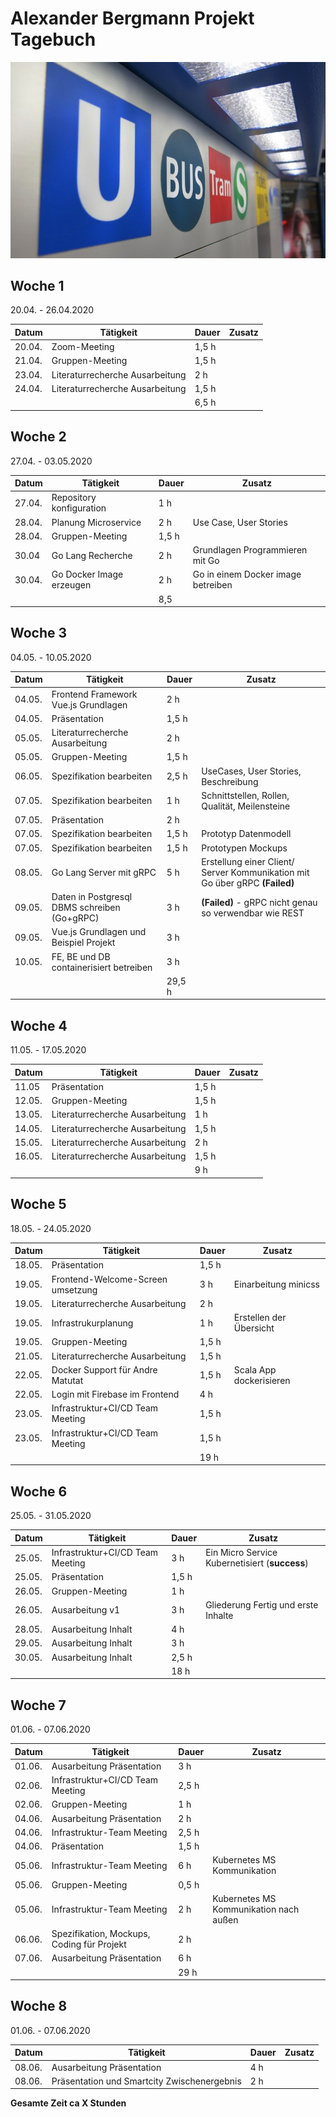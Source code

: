 # Alexander Bergmann Projekt Tagebuch

![opnv](img/opnv.jpeg)

## Woche 1 

20.04. - 26.04.2020

| Datum  | Tätigkeit                       | Dauer | Zusatz |
| ------ | ------------------------------- | ----- | ------ |
| 20.04. | Zoom-Meeting                    | 1,5 h |        |
| 21.04. | Gruppen-Meeting                 | 1,5 h |        |
| 23.04. | Literaturrecherche Ausarbeitung | 2 h   |        |
| 24.04. | Literaturrecherche Ausarbeitung | 1,5 h |        |
|        |                                 | 6,5 h |        |



## Woche 2 

27.04. - 03.05.2020

| Datum  | Tätigkeit                | Dauer | Zusatz                             |
| ------ | ------------------------ | ----- | ---------------------------------- |
| 27.04. | Repository konfiguration | 1 h   |                                    |
| 28.04. | Planung Microservice     | 2 h   | Use Case, User Stories             |
| 28.04. | Gruppen-Meeting          | 1,5 h |                                    |
| 30.04  | Go Lang Recherche        | 2 h   | Grundlagen Programmieren mit Go    |
| 30.04. | Go Docker Image erzeugen | 2 h   | Go in einem Docker image betreiben |
|        |                          | 8,5   |                                    |



## Woche 3

04.05. - 10.05.2020

| Datum  | Tätigkeit                                    | Dauer  | Zusatz                                                       |
| ------ | -------------------------------------------- | ------ | ------------------------------------------------------------ |
| 04.05. | Frontend Framework Vue.js Grundlagen         | 2 h    |                                                              |
| 04.05. | Präsentation                                 | 1,5 h  |                                                              |
| 05.05. | Literaturrecherche Ausarbeitung              | 2 h    |                                                              |
| 05.05. | Gruppen-Meeting                              | 1,5 h  |                                                              |
| 06.05. | Spezifikation bearbeiten                     | 2,5 h  | UseCases, User Stories, Beschreibung                         |
| 07.05. | Spezifikation bearbeiten                     | 1 h    | Schnittstellen, Rollen, Qualität, Meilensteine               |
| 07.05. | Präsentation                                 | 2 h    |                                                              |
| 07.05. | Spezifikation bearbeiten                     | 1,5 h  | Prototyp Datenmodell                                         |
| 07.05. | Spezifikation bearbeiten                     | 1,5 h  | Prototypen Mockups                                           |
| 08.05. | Go Lang Server mit gRPC                      | 5 h    | Erstellung einer Client/ Server Kommunikation mit Go über gRPC **(Failed)** |
| 09.05. | Daten in Postgresql DBMS schreiben (Go+gRPC) | 3 h    | **(Failed)** - gRPC nicht genau so verwendbar wie REST       |
| 09.05. | Vue.js Grundlagen und Beispiel Projekt       | 3 h    |                                                              |
| 10.05. | FE, BE und DB containerisiert betreiben      | 3 h    |                                                              |
|        |                                              | 29,5 h |                                                              |



## Woche 4

11.05. - 17.05.2020

| Datum  | Tätigkeit                       | Dauer | Zusatz |
| ------ | ------------------------------- | ----- | ------ |
| 11.05  | Präsentation                    | 1,5 h |        |
| 12.05. | Gruppen-Meeting                 | 1,5 h |        |
| 13.05. | Literaturrecherche Ausarbeitung | 1 h   |        |
| 14.05. | Literaturrecherche Ausarbeitung | 1,5 h |        |
| 15.05. | Literaturrecherche Ausarbeitung | 2 h   |        |
| 16.05. | Literaturrecherche Ausarbeitung | 1,5 h |        |
|        |                                 | 9 h   |        |



## Woche 5

18.05. - 24.05.2020

| Datum  | Tätigkeit                         | Dauer | Zusatz                  |
| ------ | --------------------------------- | ----- | ----------------------- |
| 18.05. | Präsentation                      | 1,5 h |                         |
| 19.05. | Frontend-Welcome-Screen umsetzung | 3 h   | Einarbeitung minicss    |
| 19.05. | Literaturrecherche Ausarbeitung   | 2 h   |                         |
| 19.05. | Infrastrukurplanung               | 1 h   | Erstellen der Übersicht |
| 19.05. | Gruppen-Meeting                   | 1,5 h |                         |
| 21.05. | Literaturrecherche Ausarbeitung   | 1,5 h |                         |
| 22.05. | Docker Support für Andre Matutat  | 1,5 h | Scala App dockerisieren |
| 22.05. | Login mit Firebase im Frontend    | 4 h   |                         |
| 23.05. | Infrastruktur+CI/CD Team Meeting  | 1,5 h |                         |
| 23.05. | Infrastruktur+CI/CD Team Meeting  | 1,5 h |                         |
|        |                                   | 19 h  |                         |

## Woche 6

25.05. - 31.05.2020

| Datum  | Tätigkeit                        | Dauer | Zusatz                                         |
| ------ | -------------------------------- | ----- | ---------------------------------------------- |
| 25.05. | Infrastruktur+CI/CD Team Meeting | 3 h   | Ein Micro Service Kubernetisiert (**success**) |
| 25.05. | Präsentation                     | 1,5 h |                                                |
| 26.05. | Gruppen-Meeting                  | 1 h   |                                                |
| 26.05. | Ausarbeitung v1                  | 3 h   | Gliederung Fertig und erste Inhalte            |
| 28.05. | Ausarbeitung Inhalt              | 4 h   |                                                |
| 29.05. | Ausarbeitung Inhalt              | 3 h   |                                                |
| 30.05. | Ausarbeitung Inhalt              | 2,5 h |                                                |
|        |                                  | 18 h  |                                                |

## Woche 7

01.06. - 07.06.2020

| Datum  | Tätigkeit                                  | Dauer | Zusatz                                 |
| ------ | ------------------------------------------ | ----- | -------------------------------------- |
| 01.06. | Ausarbeitung Präsentation                  | 3 h   |                                        |
| 02.06. | Infrastruktur+CI/CD Team Meeting           | 2,5 h |                                        |
| 02.06. | Gruppen-Meeting                            | 1 h   |                                        |
| 04.06. | Ausarbeitung Präsentation                  | 2 h   |                                        |
| 04.06. | Infrastruktur-Team Meeting                 | 2,5 h |                                        |
| 04.06. | Präsentation                               | 1,5 h |                                        |
| 05.06. | Infrastruktur-Team Meeting                 | 6 h   | Kubernetes MS Kommunikation            |
| 05.06. | Gruppen-Meeting                            | 0,5 h |                                        |
| 05.06. | Infrastruktur-Team Meeting                 | 2 h   | Kubernetes MS Kommunikation nach außen |
| 06.06. | Spezifikation, Mockups, Coding für Projekt | 2 h   |                                        |
| 07.06. | Ausarbeitung Präsentation                  | 6 h   |                                        |
|        |                                            | 29 h  |                                        |

## Woche 8

01.06. - 07.06.2020

| Datum  | Tätigkeit                                   | Dauer | Zusatz |
| ------ | ------------------------------------------- | ----- | ------ |
| 08.06. | Ausarbeitung Präsentation                   | 4 h   |        |
| 08.06. | Präsentation und Smartcity Zwischenergebnis | 2 h   |        |



__Gesamte Zeit ca X Stunden__ 

